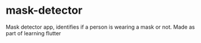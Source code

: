 # mask-detector
Mask detector app, identifies if a person is wearing a mask or not. Made as part of learning flutter
